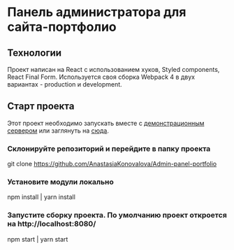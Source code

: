 # Панель администратора для сайта-портфолио

## Технологии

Проект написан на React с использованием хуков, Styled components, React Final Form. Используется своя сборка Webpack 4 в двух вариантах - production и development.

## Старт проекта

Этот проект необходимо запускать вместе с [демонстрационным сервером](https://github.com/AnastasiaKonovalova/Backend-for-portfolio) или заглянуть на [сюда](http://anakon-webdev.ru:3000/).

### Склонируйте репозиторий и перейдите в папку проекта

git clone https://github.com/AnastasiaKonovalova/Admin-panel-portfolio

### Установите модули локально

npm install | yarn install

### Запустите сборку проекта. По умолчанию проект откроется на http://localhost:8080/

npm start | yarn start
